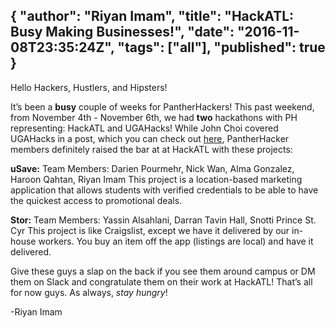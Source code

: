 {
  "author": "Riyan Imam",
  "title": "HackATL: Busy Making Businesses!",
  "date": "2016-11-08T23:35:24Z",
  "tags": ["all"],
  "published": true
}
---
Hello Hackers, Hustlers, and Hipsters!

It’s been a **busy** couple of weeks for PantherHackers! This past weekend, from November 4th - November 6th, we had **two** hackathons with PH representing: HackATL and UGAHacks! While John Choi covered UGAHacks in a post, which you can check out [here](http://pantherhackers.com/ugahacks-party-school-turned-hacker-school/), PantherHacker members definitely raised the bar at at HackATL with these projects:  

**uSave:**
Team Members: Darien Pourmehr, Nick Wan, Alma Gonzalez, Haroon Qahtan, Riyan Imam
This project is a location-based marketing application that allows students with verified credentials to be able to have the quickest access to promotional deals.

**Stor:**
Team Members: Yassin Alsahlani, Darran Tavin Hall, Snotti Prince St. Cyr
This project is like Craigslist, except we have it delivered by our in-house workers. You buy an item off the app (listings are local) and have it delivered.  

Give these guys a slap on the back if you see them around campus or DM them on Slack and congratulate them on their work at HackATL! That’s all for now guys. As always, _stay hungry_!

-Riyan Imam
